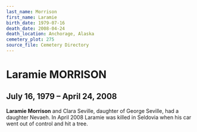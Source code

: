 ```yaml
---
last_name: Morrison
first_name: Laramie
birth_date: 1979-07-16
death_date: 2008-04-24
death_location: Anchorage, Alaska
cemetery_plot: 275
source_file: Cemetery Directory
---
```

# Laramie MORRISON

## July 16, 1979 – April 24, 2008

**Laramie Morrison** and Clara Seville, daughter of George Seville, had
a daughter Nevaeh. In April 2008 Laramie was killed in Seldovia when his
car went out of control and hit a tree.
